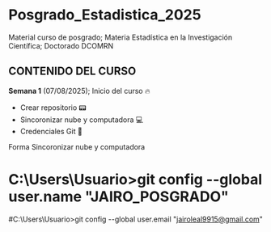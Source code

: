 # Posgrado_Estadistica_2025
Material curso de posgrado; Materia Estadística en la Investigación Científica; Doctorado DCOMRN

## CONTENIDO DEL CURSO

**Semana 1** (07/08/2025); Inicio del curso :fire:

+ Crear repositorio :pager:
+ Sincoronizar nube y computadora :computer:
+ Credenciales Git :key:

Forma Sincoronizar nube y computadora

# C:\Users\Usuario>git config --global user.name "JAIRO_POSGRADO"

#C:\Users\Usuario>git config --global user.email "jairoleal9915@gmail.com"
